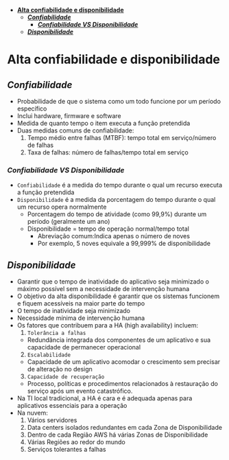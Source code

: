 - [**Alta confiabilidade e disponibilidade**](#alta-confiabilidade-e-disponibilidade)
  - [**_Confiabilidade_**](#confiabilidade)
    - [**_Confiabilidade VS Disponibilidade_**](#confiabilidade-vs-disponibilidade)
  - [**_Disponibilidade_**](#disponibilidade)

# **Alta confiabilidade e disponibilidade**

## **_Confiabilidade_**

- Probabilidade de que o sistema como um todo funcione por um período específico
- Inclui hardware, firmware e software
- Medida de quanto tempo o item executa a função pretendida
- Duas medidas comuns de confiabilidade:
  1. Tempo médio entre falhas (MTBF): tempo total em serviço/número de falhas
  2. Taxa de falhas: número de falhas/tempo total em serviço

### **_Confiabilidade VS Disponibilidade_**

- `Confiabilidade` é a medida do tempo durante o qual um recurso executa a função pretendida
- `Disponibilidade` é a medida da porcentagem do tempo durante o qual um recurso opera normalmente
  - Porcentagem do tempo de atividade (como 99,9%) durante um período (geralmente um ano)
  - Disponibilidade = tempo de operação normal/tempo total
    - Abreviação comum:Indica apenas o número de noves
    - Por exemplo, 5 noves equivale a 99,999% de disponibilidade

## **_Disponibilidade_**

- Garantir que o tempo de inatividade do aplicativo seja minimizado o máximo possível sem a necessidade de intervenção humana
- O objetivo da alta disponibilidade é garantir que os sistemas funcionem e fiquem acessíveis na maior parte do tempo
- O tempo de inatividade seja minimizado
- Necessidade mínima de intervenção humana
- Os fatores que contribuem para a HA (high availability) incluem:
  1. `Tolerância a falhas`
  - Redundância integrada dos componentes de um aplicativo e sua capacidade de permanecer operacional
  2. `Escalabilidade`
  - Capacidade de um aplicativo acomodar o crescimento sem precisar de alteração no design
  3. `Capacidade de recuperação`
  - Processo, políticas e procedimentos relacionados à restauração do serviço após um evento catastrófico.
- Na TI local tradicional, a HA é cara e é adequada apenas para aplicativos essenciais para a operação
- Na nuvem:
  1. Vários servidores
  2. Data centers isolados redundantes em cada Zona de Disponibilidade
  3. Dentro de cada Região AWS há várias Zonas de Disponibilidade
  4. Várias Regiões ao redor do mundo
  5. Serviços tolerantes a falhas
